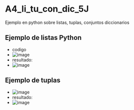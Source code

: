 # A4_li_tu_con_dic_5J
Ejemplo en python sobre listas, tuplas, conjuntos diccionarios
## Ejemplo de listas Python
- codigo
- ![image](https://github.com/user-attachments/assets/85153d96-3c98-419a-8a48-67b2fb5e8948)
- resultado:
- ![image](https://github.com/user-attachments/assets/b13f0cc1-8965-4d34-aa8f-4843d13c9360)
## Ejemplo de tuplas
-  ![image](https://github.com/user-attachments/assets/0f93aa02-752e-44ea-9ee3-e7ca3080dc70)
- resultado:
- ![image](https://github.com/user-attachments/assets/762868d5-58c8-47e1-9c27-191cb33e545a)
